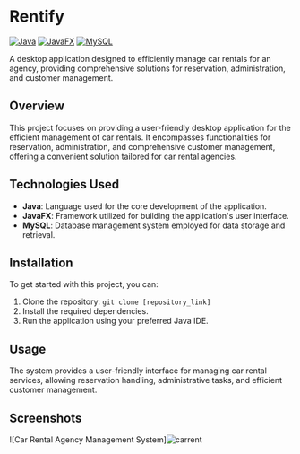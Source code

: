 # Rentify

[![Java](https://img.shields.io/badge/Java-red?style=for-the-badge)](https://www.java.com/)
[![JavaFX](https://img.shields.io/badge/JavaFX-blue?style=for-the-badge)](https://openjfx.io/)
[![MySQL](https://img.shields.io/badge/MySQL-green?style=for-the-badge)](https://www.mysql.com/)

A desktop application designed to efficiently manage car rentals for an agency, providing comprehensive solutions for reservation, administration, and customer management.

## Overview
This project focuses on providing a user-friendly desktop application for the efficient management of car rentals. It encompasses functionalities for reservation, administration, and comprehensive customer management, offering a convenient solution tailored for car rental agencies.

## Technologies Used
- **Java**: Language used for the core development of the application.
- **JavaFX**: Framework utilized for building the application's user interface.
- **MySQL**: Database management system employed for data storage and retrieval.

## Installation
To get started with this project, you can:
1. Clone the repository: `git clone [repository_link]`
2. Install the required dependencies.
3. Run the application using your preferred Java IDE.

## Usage
The system provides a user-friendly interface for managing car rental services, allowing reservation handling, administrative tasks, and efficient customer management.

## Screenshots
![Car Rental Agency Management System]![carrent](https://github.com/Omaymaazeroual/rentify/assets/93050621/15151daf-4717-486a-83f2-ac6e6f31c933)

